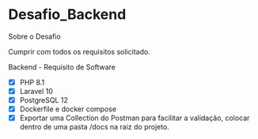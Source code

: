 
# Desafio_Backend

Sobre o Desafio

Cumprir com todos os requisitos solicitado.

Backend - Requisito de Software

* [X] PHP 8.1
* [X] Laravel 10
* [X] PostgreSQL 12
* [X] Dockerfile e docker compose
* [X] Exportar uma Collection do Postman para facilitar a validação, colocar dentro de uma pasta /docs na raiz do projeto.
